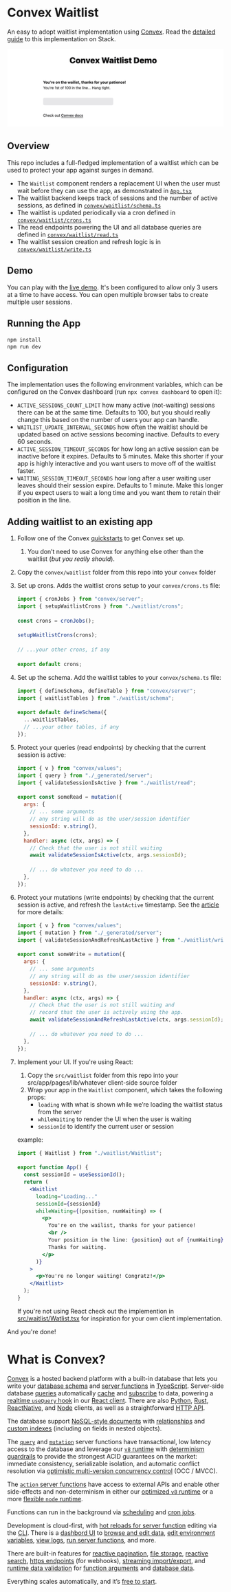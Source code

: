 # Convex Waitlist

An easy to adopt waitlist implementation using [Convex](https://convex.dev).
Read the [detailed guide](https://stack.convex.dev/wait-a-minute-won-t-you) to
this implementation on Stack.

![Screenshot of user on a waitlist](./screenshot.png "Waiting in the waitlist")

## Overview

This repo includes a full-fledged implementation of a waitlist which can be used
to protect your app against surges in demand.

- The `Waitlist` component renders a replacement UI when the user must wait
  before they can use the app, as demonstrated in [`App.tsx`](./src/App.tsx)
- The waitlist backend keeps track of sessions and the number of active
  sessions, as defined in
  [`convex/waitlist/schema.ts`](./convex/waitlist/schema.ts)
- The waitlist is updated periodically via a cron defined in
  [`convex/waitlist/crons.ts`](./convex/waitlist/crons.ts)
- The read endpoints powering the UI and all database queries are defined in
  [`convex/waitlist/read.ts`](./convex/waitlist/read.ts)
- The waitlist session creation and refresh logic is in
  [`convex/waitlist/write.ts`](./convex/waitlist/write.ts)

## Demo

You can play with the
[live demo](https://get-convex.github.io/convex-waitlist/). It's been configured
to allow only 3 users at a time to have access. You can open multiple browser
tabs to create multiple user sessions.

## Running the App

```
npm install
npm run dev
```

## Configuration

The implementation uses the following environment variables, which can be
configured on the Convex dashboard (run `npx convex dashboard` to open it):

- `ACTIVE_SESSIONS_COUNT_LIMIT` how many active (not-waiting) sessions there can
  be at the same time. Defaults to 100, but you should really change this based
  on the number of users your app can handle.
- `WAITLIST_UPDATE_INTERVAL_SECONDS` how often the waitlist should be updated
  based on active sessions becoming inactive. Defaults to every 60 seconds.
- `ACTIVE_SESSION_TIMEOUT_SECONDS` for how long an active session can be
  inactive before it expires. Defaults to 5 minutes. Make this shorter if your
  app is highly interactive and you want users to move off of the waitlist
  faster.
- `WAITING_SESSION_TIMEOUT_SECONDS` how long after a user waiting user leaves
  should their session expire. Defaults to 1 minute. Make this longer if you
  expect users to wait a long time and you want them to retain their position in
  the line.

## Adding waitlist to an existing app

1. Follow one of the Convex [quickstarts](https://docs.convex.dev/quickstarts)
   to get Convex set up.
   1. You don’t need to use Convex for anything else other than the waitlist
      (_but you really should_).
2. Copy the `convex/waitlist` folder from this repo into your `convex` folder
3. Set up crons. Adds the waitlist crons setup to your `convex/crons.ts` file:

   ```jsx
   import { cronJobs } from "convex/server";
   import { setupWaitlistCrons } from "./waitlist/crons";

   const crons = cronJobs();

   setupWaitlistCrons(crons);

   // ...your other crons, if any

   export default crons;
   ```

4. Set up the schema. Add the waitlist tables to your `convex/schema.ts` file:

   ```jsx
   import { defineSchema, defineTable } from "convex/server";
   import { waitlistTables } from "./waitlist/schema";

   export default defineSchema({
     ...waitlistTables,
     // ...your other tables, if any
   });
   ```

5. Protect your queries (read endpoints) by checking that the current session is
   active:

   ```jsx
   import { v } from "convex/values";
   import { query } from "./_generated/server";
   import { validateSessionIsActive } from "./waitlist/read";

   export const someRead = mutation({
     args: {
       // ... some arguments
       // any string will do as the user/session identifier
       sessionId: v.string(),
     },
     handler: async (ctx, args) => {
       // Check that the user is not still waiting
       await validateSessionIsActive(ctx, args.sessionId);

       // ... do whatever you need to do ...
     },
   });
   ```

6. Protect your mutations (write endpoints) by checking that the current session
   is active, and refresh the `lastActive` timestamp. See the
   [article](https://stack.convex.dev/wait-a-minute-won-t-you) for more details:

   ```jsx
   import { v } from "convex/values";
   import { mutation } from "./_generated/server";
   import { validateSessionAndRefreshLastActive } from "./waitlist/write";

   export const someWrite = mutation({
     args: {
       // ... some arguments
       // any string will do as the user/session identifier
       sessionId: v.string(),
     },
     handler: async (ctx, args) => {
       // Check that the user is not still waiting and
       // record that the user is actively using the app.
       await validateSessionAndRefreshLastActive(ctx, args.sessionId);

       // ... do whatever you need to do ...
     },
   });
   ```

7. Implement your UI. If you're using React:

   1. Copy the `src/waitlist` folder from this repo into your
      src/app/pages/lib/whatever client-side source folder
   2. Wrap your app in the `Waitlist` component, which takes the following
      props:
      - `loading` with what is shown while we’re loading the waitlist status
        from the server
      - `whileWaiting` to render the UI when the user is waiting
      - `sessionId` to identify the current user or session

   example:

   ```jsx
   import { Waitlist } from "./waitlist/Waitlist";

   export function App() {
     const sessionId = useSessionId();
     return (
       <Waitlist
         loading="Loading..."
         sessionId={sessionId}
         whileWaiting={(position, numWaiting) => (
           <p>
             You're on the wailist, thanks for your patience!
             <br />
             Your position in the line: {position} out of {numWaiting}.<br />
             Thanks for waiting.
           </p>
         )}
       >
         <p>You're no longer waiting! Congratz!</p>
       </Waitlist>
     );
   }
   ```

   If you're not using React check out the implemention in
   [src/waitlist/Watlist.tsx](./src/waitlist/Waitlist.tsx) for inspiration for
   your own client implementation.

And you're done!

# What is Convex?

[Convex](https://convex.dev) is a hosted backend platform with a built-in
database that lets you write your
[database schema](https://docs.convex.dev/database/schemas) and
[server functions](https://docs.convex.dev/functions) in
[TypeScript](https://docs.convex.dev/typescript). Server-side database
[queries](https://docs.convex.dev/functions/query-functions) automatically
[cache](https://docs.convex.dev/functions/query-functions#caching--reactivity)
and [subscribe](https://docs.convex.dev/client/react#reactivity) to data,
powering a
[realtime `useQuery` hook](https://docs.convex.dev/client/react#fetching-data)
in our [React client](https://docs.convex.dev/client/react). There are also
[Python](https://docs.convex.dev/client/python),
[Rust](https://docs.convex.dev/client/rust),
[ReactNative](https://docs.convex.dev/client/react-native), and
[Node](https://docs.convex.dev/client/javascript) clients, as well as a
straightforward
[HTTP API](https://github.com/get-convex/convex-js/blob/main/src/browser/http_client.ts#L40).

The database support
[NoSQL-style documents](https://docs.convex.dev/database/document-storage) with
[relationships](https://docs.convex.dev/database/document-ids) and
[custom indexes](https://docs.convex.dev/database/indexes/) (including on fields
in nested objects).

The [`query`](https://docs.convex.dev/functions/query-functions) and
[`mutation`](https://docs.convex.dev/functions/mutation-functions) server
functions have transactional, low latency access to the database and leverage
our [`v8` runtime](https://docs.convex.dev/functions/runtimes) with
[determinism guardrails](https://docs.convex.dev/functions/runtimes#using-randomness-and-time-in-queries-and-mutations)
to provide the strongest ACID guarantees on the market: immediate consistency,
serializable isolation, and automatic conflict resolution via
[optimistic multi-version concurrency control](https://docs.convex.dev/database/advanced/occ)
(OCC / MVCC).

The [`action` server functions](https://docs.convex.dev/functions/actions) have
access to external APIs and enable other side-effects and non-determinism in
either our [optimized `v8` runtime](https://docs.convex.dev/functions/runtimes)
or a more
[flexible `node` runtime](https://docs.convex.dev/functions/runtimes#nodejs-runtime).

Functions can run in the background via
[scheduling](https://docs.convex.dev/scheduling/scheduled-functions) and
[cron jobs](https://docs.convex.dev/scheduling/cron-jobs).

Development is cloud-first, with
[hot reloads for server function](https://docs.convex.dev/cli#run-the-convex-dev-server)
editing via the [CLI](https://docs.convex.dev/cli). There is a
[dashbord UI](https://docs.convex.dev/dashboard) to
[browse and edit data](https://docs.convex.dev/dashboard/deployments/data),
[edit environment variables](https://docs.convex.dev/production/environment-variables),
[view logs](https://docs.convex.dev/dashboard/deployments/logs),
[run server functions](https://docs.convex.dev/dashboard/deployments/functions),
and more.

There are built-in features for
[reactive pagination](https://docs.convex.dev/database/pagination),
[file storage](https://docs.convex.dev/file-storage),
[reactive search](https://docs.convex.dev/text-search),
[https endpoints](https://docs.convex.dev/functions/http-actions) (for
webhooks),
[streaming import/export](https://docs.convex.dev/database/import-export/), and
[runtime data validation](https://docs.convex.dev/database/schemas#validators)
for [function arguments](https://docs.convex.dev/functions/args-validation) and
[database data](https://docs.convex.dev/database/schemas#schema-validation).

Everything scales automatically, and it’s
[free to start](https://www.convex.dev/plans).
